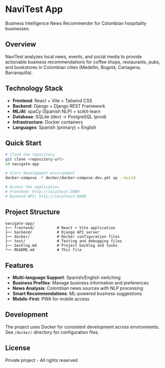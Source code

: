 # NaviTest App

Business Intelligence News Recommender for Colombian hospitality businesses.

## Overview

NaviTest analyzes local news, events, and social media to provide actionable business recommendations for coffee shops, restaurants, pubs, and bookstores in Colombian cities (Medellín, Bogotá, Cartagena, Barranquilla).

## Technology Stack

- **Frontend**: React + Vite + Tailwind CSS
- **Backend**: Django + Django REST Framework
- **ML/AI**: spaCy (Spanish NLP) + scikit-learn
- **Database**: SQLite (dev) → PostgreSQL (prod)
- **Infrastructure**: Docker containers
- **Languages**: Spanish (primary) + English

## Quick Start

```bash
# Clone the repository
git clone <repository-url>
cd navigate-app

# Start development environment
docker-compose -f docker/docker-compose.dev.yml up --build

# Access the application
# Frontend: http://localhost:3000
# Backend API: http://localhost:8000
```

## Project Structure

```
navigate-app/
├── frontend/          # React + Vite application
├── backend/           # Django API server
├── docker/            # Docker configuration files
├── test/              # Testing and debugging files
├── backlog.md         # Project backlog and tasks
└── README.md          # This file
```

## Features

- **Multi-language Support**: Spanish/English switching
- **Business Profiles**: Manage business information and preferences
- **News Analysis**: Colombian news sources with NLP processing
- **Smart Recommendations**: ML-powered business suggestions
- **Mobile-First**: PWA for mobile access

## Development

The project uses Docker for consistent development across environments. See `/docker/` directory for configuration files.

## License

Private project - All rights reserved